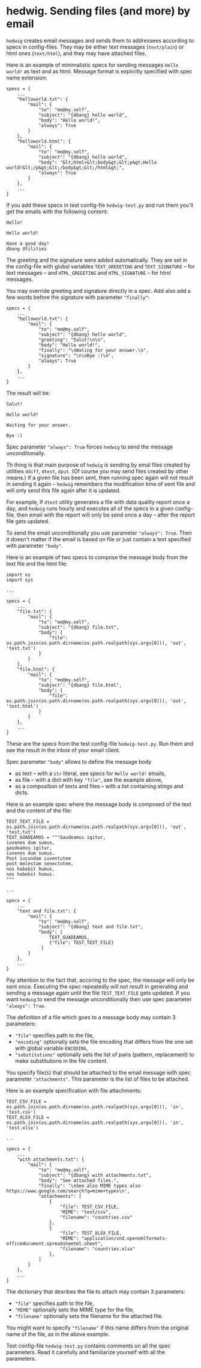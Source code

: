 # hedwig. Sending files (and more) by email

`hedwig` creates email messages and sends them to addressees according to specs in config-files. They may be either text messages (`text/plain`) or html ones (`text/html`), and they may have attached files.

Here is an example of minimalistic specs for sending messages `Hello world!` as text and as html. Message format is explicitly specified with spec name extension:

```
specs = {
    ...
    "helloworld.txt": {
        "mail": {
            "to": "me@my.self",
            "subject": "{dbang} hello world",
            "body": "Hello world!",
            "always": True
        }
    },
    "helloworld.html": {
        "mail": {
            "to": "me@my.self",
            "subject": "{dbang} hello world",
            "body": "&lt;html>&lt;body&gt;&lt;p&gt;Hello world!&lt;/p&gt;&lt;/body&gt;&lt;/html&gt;",
            "always": True
        }
    },
    ...
}
```

If you add these specs in test config-fie `hedwig-test.py` and run them you'll get the emails with the following content:

```
Hello!

Hello world!

Have a good day!
dbang Utilities
```

The greeting and the signature were added automatically. They are set in the config-file with globsl variables `TEXT_GREEETING` and `TEXT_SIGNATURE` – for text messages – and `HTML_GREEETING` and `HTML_SIGNATURE` – for html messages.

You may override greeting and signature directly in a spec. Add also add a few words before the signature with parameter `"finally"`:

```
specs = {
    ...
    "helloworld.txt": {
        "mail": {
            "to": "me@my.self",
            "subject": "{dbang} hello world",
            "greeting": "Salut!\n\n",
            "body": "Hello world!",
            "finally": "\nWating for your answer.\n",
            "signature": "\n\nBye :)\n",
            "always": True
        }
    },
    ...
}
```

The result will be:

```
Salut!

Hello world!

Waiting for your answer.

Bye :)
```

Spec parameter `"always": True` forces `hedwig` to send the message unconditionally.

Th thing is that main purpose of `hedwig` is sending by emal files created by utilities `ddiff`, `dtest`, `dput`. (Of course you may send files created by other means.) If a given file has been sent, then running spec again will not result in sending it again – `hedwig` remembers the modification time of sent file and will only send this file again after it is updated.

For example, if `dtest` utility generates a file with data quality report once a day, and `hedwig` runs hourly and executes all of the specs in a given config-file, then email with the report will only be send once a day – after the report file gets updated.

To send the email unconditionally you use parameter `"always": True`. Then it doesn't matter if the email is based on file or just contain a text specified with parameter `"body"`.

Here is an example of two specs to compose the message body from the text file and the html file:

```
import os
import sys

...

specs = {
    ...
    "file.txt": {
        "mail": {
            "to": "me@my.self",
            "subject": "{dbang} file.txt",
            "body": {
                "file": os.path.join(os.path.dirname(os.path.realpath(sys.argv[0])), 'out', 'test.txt')
            }
        }
    },
    "file.html": {
        "mail": {
            "to": "me@my.self",
            "subject": "{dbang} file.html",
            "body": {
                "file": os.path.join(os.path.dirname(os.path.realpath(sys.argv[0])), 'out', 'test.html')
            }
        }
    },
    ...
}
```

These are the specs from the test config-file `hedwig-test.py`. Run them and see the result in the inbox of your email client.

Spec parameter `"body"` allows to define the message body

* as text – with a `str` literal, see specs for `Hello world!` emails,
* as file – with a dict with key `"file"`, see the example above,
* as a composition of texts and files – with a list containing stings and dicts.

Here is an example spec where the message body is composed of the text and the content of the file:

```
TEST_TEXT_FILE = os.path.join(os.path.dirname(os.path.realpath(sys.argv[0])), 'out', 'test.txt')
TEXT_GUADEAMUS = """Gaudeamus igitur,
iuvenes dum sumus,
gaudeamus igitur,
iuvenes dum sumus.
Post iucundam iuventutem
post molestam senectutem,
nos habebit humus,
nos habebit humus.
"""

...

specs = {
    ...
    "text and file.txt": {
        "mail": {
            "to": "me@my.self",
            "subject": "{dbang} text and file.txt",
            "body": [
                TEXT_GUADEAMUS,
                {"file": TEST_TEXT_FILE}
             ]
        }
    },
    ...
}
```

Pay attention to the fact that, accoring to the spec, the message will only be sent once. Executing the spec repeatedly will not result in generating and sending a message again until the file `TEST_TEXT_FILE` gets updated. If you want `hedwig` to send the message unconditionally then use spec parameter `"always": True`.

The definition of a file which goes to a message body may contain 3 parameters:

* `"file"` specifies path to the file,
* `"encoding"` optionally sets the file encoding that differs from the one set with global variable `ENCODING`,
* `"substitutions"` optionally sets the list of pairs (pattern, replacement) to make substitutions in the file content.

You specify file(s) that should be attached to the email message with spec parameter `"attachments"`. This parameter is the list of files to be attached.

Here is an example specification with file attachments:

```
TEST_CSV_FILE = os.path.join(os.path.dirname(os.path.realpath(sys.argv[0])), 'in', 'test.csv')
TEST_XLSX_FILE = os.path.join(os.path.dirname(os.path.realpath(sys.argv[0])), 'in', 'test.xlsx')

...

specs = {
    ...
    "with attachments.txt": {
        "mail": {
            "to": "me@my.self",
            "subject": "{dbang} with attachments.txt",
            "body": "See attached files.",
            "finally": '\nSee also MIME types also https://www.google.com/search?q=mime+types\n',
            "attachments": [
                {
                    "file": TEST_CSV_FILE,
                    "MIME": "text/csv",
                    "filename": "countries.csv"
                },
                {
                    "file": TEST_XLSX_FILE,
                    "MIME": "application/vnd.openxmlformats-officedocument.spreadsheetml.sheet",
                    "filename": "countries.xlsx"
                },
            ]
        }
    },
    ...
}
```

The dictionary that desribes the file to attach may contain 3 parameters:

* `"file"` specifies path to the file,
* `"MIME"` optionally sets the MIME type for the file,
* `"filename"` optionally sets the filename for the attached file.

You might want to specify `"filename"` if this name differs from the original name of the file, as in the above example.

Test config-file `hedwig-test.py` contains comments on all the spec parameters. Read it carefully and familiarize yourself with all the parameters.
